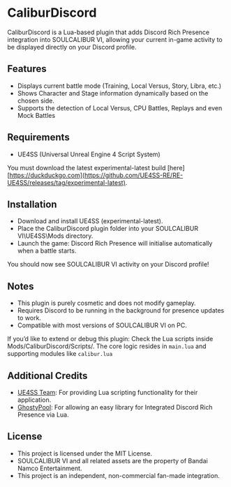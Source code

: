 # CaliburDiscord
CaliburDiscord is a Lua-based plugin that adds Discord Rich Presence integration into SOULCALIBUR VI, allowing your current in-game activity to be displayed directly on your Discord profile.

## Features

- Displays current battle mode (Training, Local Versus, Story, Libra, etc.)
- Shows Character and Stage information dynamically based on the chosen side.
- Supports the detection of Local Versus, CPU Battles, Replays and even Mock Battles

## Requirements

- UE4SS (Universal Unreal Engine 4 Script System)

You must download the latest experimental-latest build [here][https://duckduckgo.com](https://github.com/UE4SS-RE/RE-UE4SS/releases/tag/experimental-latest).

## Installation

- Download and install UE4SS (experimental-latest).
- Place the CaliburDiscord plugin folder into your SOULCALIBUR VI\UE4SS\Mods directory.
- Launch the game: Discord Rich Presence will initialise automatically when a battle starts.

You should now see SOULCALIBUR VI activity on your Discord profile!

## Notes

- This plugin is purely cosmetic and does not modify gameplay.
- Requires Discord to be running in the background for presence updates to work.
- Compatible with most versions of SOULCALIBUR VI on PC.

If you’d like to extend or debug this plugin:
Check the Lua scripts inside Mods/CaliburDiscord/Scripts/.
The core logic resides in `main.lua` and supporting modules like `calibur.lua`

## Additional Credits
- [UE4SS Team](https://github.com/UE4SS-RE/RE-UE4SS/releases/tag/experimental-latest): For providing Lua scripting functionality for their application.
- [GhostyPool](https://github.com/GhostyPool/DiscordRPC-Lua): For allowing an easy library for Integrated Discord Rich Presence via Lua.

## License

- This project is licensed under the MIT License.
- SOULCALIBUR VI and all related assets are the property of Bandai Namco Entertainment.
- This project is an independent, non-commercial fan-made integration.
